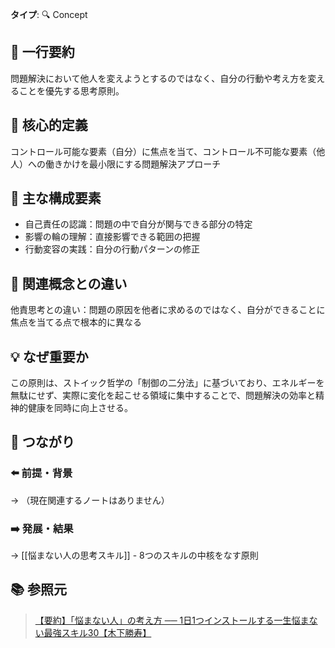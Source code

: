 **タイプ**: 🔍 Concept

## 📝 一行要約
問題解決において他人を変えようとするのではなく、自分の行動や考え方を変えることを優先する思考原則。

## 🎯 核心的定義
コントロール可能な要素（自分）に焦点を当て、コントロール不可能な要素（他人）への働きかけを最小限にする問題解決アプローチ

## 🌟 主な構成要素
- 自己責任の認識：問題の中で自分が関与できる部分の特定
- 影響の輪の理解：直接影響できる範囲の把握
- 行動変容の実践：自分の行動パターンの修正

## 🔄 関連概念との違い
他責思考との違い：問題の原因を他者に求めるのではなく、自分ができることに焦点を当てる点で根本的に異なる

## 💡 なぜ重要か
この原則は、ストイック哲学の「制御の二分法」に基づいており、エネルギーを無駄にせず、実際に変化を起こせる領域に集中することで、問題解決の効率と精神的健康を同時に向上させる。

## 🔗 つながり
### ⬅️ 前提・背景
→ （現在関連するノートはありません）

### ➡️ 発展・結果
→ [[悩まない人の思考スキル]] - 8つのスキルの中核をなす原則

## 📚 参照元
> [【要約】「悩まない人」の考え方 ── 1日1つインストールする一生悩まない最強スキル30【木下勝寿】](https://www.youtube.com/embed/D9riYHjz2bc)